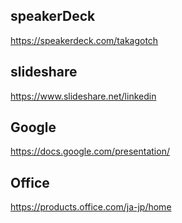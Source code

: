 ## speakerDeck
https://speakerdeck.com/takagotch

## slideshare
https://www.slideshare.net/linkedin
## Google
https://docs.google.com/presentation/
## Office
https://products.office.com/ja-jp/home


